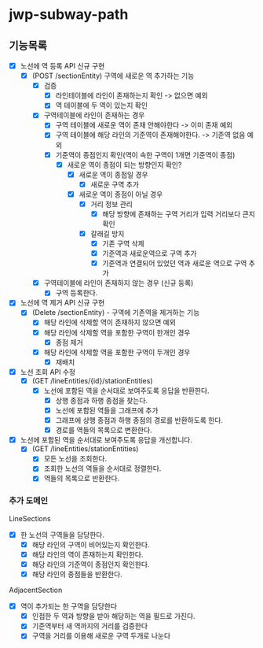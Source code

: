 # jwp-subway-path

## 기능목록

- [x] 노선에 역 등록 API 신규 구현
    - [x] (POST /sectionEntity) 구역에 새로운 역 추가하는 기능
        - [x] 검증
            - [x] 라인테이블에 라인이 존재하는지 확인 -> 없으면 예외
            - [x] 역 테이블에 두 역이 있는지 확인
        - [x] 구역테이블에 라인이 존재하는 경우
            - [x] 구역 테이블에 새로운 역이 존재 안해야한다 -> 이미 존재 예외
            - [x] 구역 테이블에 해당 라인의 기준역이 존재해야한다. -> 기준역 없음 예외
            - [x] 기준역이 종점인지 확인(역이 속한 구역이 1개면 기준역이 종점)
                - [x] 새로운 역이 종점이 되는 방향인지 확인?
                    - [x] 새로운 역이 종점일 경우
                        - [x] 새로운 구역 추가
                    - [x] 새로운 역이 종점이 아닐 경우
                        - [x] 거리 정보 관리
                            - [x] 해당 방향에 존재하는 구역 거리가 입력 거리보다 큰지 확인
                        - [x] 갈래길 방지
                            - [x] 기존 구역 삭제
                            - [x] 기준역과 새로운역으로 구역 추가
                            - [x] 기준역과 연결되어 있었던 역과 새로운 역으로 구역 추가
        - [x] 구역테이블에 라인이 존재하지 않는 경우 (신규 둥록)
            - [x] 구역 등록한다.

- [x] 노선에 역 제거 API 신규 구현
  - [x] (Delete /sectionEntity) - 구역에 기존역을 제거하는 기능
      - [x] 해당 라인에 삭제할 역이 존재하지 않으면 예외
      - [x] 해당 라인에 삭제할 역을 포함한 구역이 한개인 경우
          - [x] 종점 제거
      - [x] 해당 라인에 삭제할 역을 포함한 구역이 두개인 경우
          - [x] 재배치
        
- [x] 노선 조회 API 수정
    - [x] (GET /lineEntities/{id}/stationEntities)
        - [x] 노선에 포함된 역을 순서대로 보여주도록 응답을 반환한다.
            - [x] 상행 종점과 하행 종점을 찾는다.
            - [x] 노선에 포함된 역들을 그래프에 추가
            - [x] 그래프에 상행 종점과 하행 종점의 경로를 반환하도록 한다.
            - [x] 경로를 역들의 목록으로 변환한다.
          
- [x] 노선에 포함된 역을 순서대로 보여주도록 응답을 개선합니다.
    - [x] (GET /lineEntities/stationEntities)
        - [x] 모든 노선을 조회한다.
        - [x] 조회한 노선의 역들을 순서대로 정렬한다.
        - [x] 역들의 목록으로 반환한다.

### 추가 도메인
LineSections 
- [x] 한 노선의 구역들을 담당한다.
    - [x] 해당 라인의 구역이 비어있는지 확인한다.
    - [x] 해당 라인의 역이 존재하는지 확인한다.
    - [x] 해당 라인의 기준역이 종점인지 확인한다.
    - [x] 해당 라인의 종점들을 반환한다.

AdjacentSection
- [x] 역이 추가되는 한 구역을 담당한다
  - [x] 인접한 두 역과 방향을 받아 해당하는 역을 필드로 가진다.
  - [x] 기준역부터 새 역까지의 거리를 검증한다
  - [x] 구역을 거리를 이용해 새로운 구역 두개로 나눈다